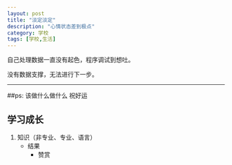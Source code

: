 ```yaml
---
layout: post
title: "淡定淡定"
description: "心情状态差到极点"
category: 学校
tags: [学校,生活]
---
```


自己处理数据一直没有起色，程序调试到想吐。<br>

没有数据支撑，无法进行下一步。<br>

------

##ps:
该做什么做什么
	祝好运

## 学习成长
1. 知识（非专业、专业、语言）
	* 结果
		* 赞赏  
